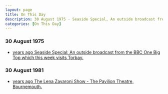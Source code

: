 ```yaml
---
layout: page
title: On This Day
description: 30 August 1975 - Seaside Special, An outside broadcast from the BBC One Big Top which this week visits Torbay. 30 August 1981 - The Lena Zavaroni Show - The Pavilion Theatre, Bournemouth.
categories: [On This Day]
---
```


### 30 August 1975
* [<span id="age1"></span> years ago Seaside Special: An outside broadcast from the BBC One Big Top which this week visits Torbay.](/bbc%20one/1975/08/30/seaside-special.html)

### 30 August 1981
* [<span id="age2"></span> years ago The Lena Zavaroni Show - The Pavilion Theatre, Bournemouth.](/theatre/the%20lena%20zavaroni%20show/1981/08/30/the-lena-zavaroni-show.html)

<!-- Script for calculating number of years ago -->
<script>
var dob = '19750830';
var year = Number(dob.substr(0, 4));
var month = Number(dob.substr(4, 2)) - 1;
var day = Number(dob.substr(6, 2));
var today = new Date();
var age1 = today.getFullYear() - year;
if (today.getMonth() < month || (today.getMonth() == month && today.getDate() < day)) {
age1--;
}
document.getElementById("age1").innerHTML=age1;

var dob = '19810830';
var year = Number(dob.substr(0, 4));
var month = Number(dob.substr(4, 2)) - 1;
var day = Number(dob.substr(6, 2));
var today = new Date();
var age2 = today.getFullYear() - year;
if (today.getMonth() < month || (today.getMonth() == month && today.getDate() < day)) {
age2--;
}
document.getElementById("age2").innerHTML=age2;
</script>

